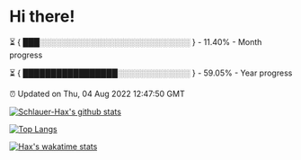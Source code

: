 # Hi there!

⏳ { ███░░░░░░░░░░░░░░░░░░░░░░░░░░░ } - 11.40% - Month progress

⏳ { █████████████████░░░░░░░░░░░░░ } - 59.05% - Year progress

⏰ Updated on Thu, 04 Aug 2022 12:47:50 GMT


[![Schlauer-Hax's github stats](https://github-readme-stats.vercel.app/api?username=Schlauer-Hax&show_icons=true&theme=dark&count_private=true)](https://github.com/Schlauer-Hax)


[![Top Langs](https://github-readme-stats.vercel.app/api/top-langs/?username=Schlauer-Hax&layout=compact&theme=dark)](https://github.com/Schlauer-Hax?tab=repositories)


[![Hax's wakatime stats](https://github-readme-stats.vercel.app/api/wakatime?username=Hax&theme=dark)](https://wakatime.com/@Hax)


